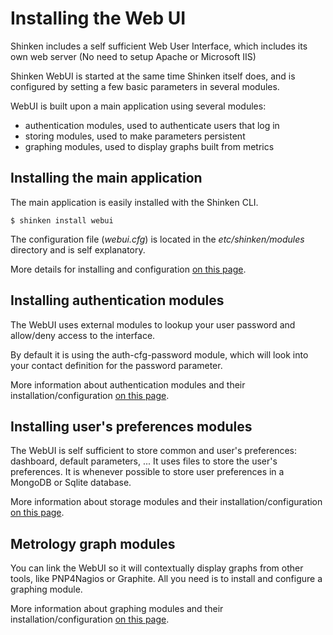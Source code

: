 # Installing the Web UI

Shinken includes a self sufficient Web User Interface, which includes its own web server (No need to setup Apache or Microsoft IIS)

Shinken WebUI is started at the same time Shinken itself does, and is configured by setting a few basic parameters in several modules.

WebUI is built upon a main application using several modules:
- authentication modules, used to authenticate users that log in
- storing modules, used to make parameters persistent
- graphing modules, used to display graphs built from metrics

## Installing the main application

The main application is easily installed with the Shinken CLI.
```
$ shinken install webui
```

The configuration file (*webui.cfg*) is located in the *etc/shinken/modules* directory and is self explanatory.

More details for installing and configuration [on this page](https://github.com/mohierf/mod-webui/wiki/Installing-and-configuring-Shinken-WebUI).

## Installing authentication modules

The WebUI uses external modules to lookup your user password and allow/deny access to the interface.

By default it is using the auth-cfg-password module, which will look into your contact definition for the password parameter. 

More information about authentication modules and their installation/configuration [on this page](https://github.com/mohierf/mod-webui/wiki/Installing-WebUI-authentication-modules).

## Installing user's preferences modules

The WebUI is self sufficient to store common and user's preferences: dashboard, default parameters, ... It uses files to store the user's preferences. It is whenever possible to store user preferences in a MongoDB or Sqlite database.

More information about storage modules and their installation/configuration [on this page](https://github.com/mohierf/mod-webui/wiki/Installing-WebUI-storage-modules).

## Metrology graph modules

You can link the WebUI so it will contextually display graphs from other tools, like PNP4Nagios or Graphite. All you need is to install and configure a graphing module.

More information about graphing modules and their installation/configuration [on this page](https://github.com/mohierf/mod-webui/wiki/Installing-WebUI-graph-modules).